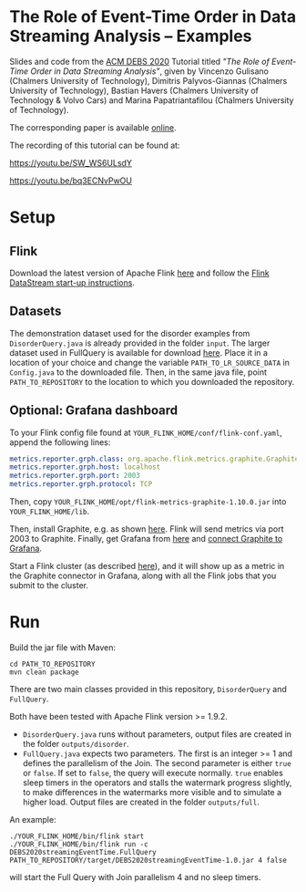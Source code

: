 # The Role of Event-Time Order in Data Streaming Analysis – Examples

Slides and code from the [ACM DEBS 2020](https://2020.debs.org/) Tutorial titled *"The Role of Event-Time Order in Data Streaming Analysis"*, given by Vincenzo Gulisano (Chalmers University of Technology), Dimitris Palyvos-Giannas (Chalmers University of Technology), Bastian Havers (Chalmers University of Technology & Volvo Cars) and Marina Papatriantafilou (Chalmers University of Technology).

The corresponding paper is available [online](https://2020.debs.org/pdf/debs20-1002.pdf).

The recording of this tutorial can be found at:

https://youtu.be/SW_WS6ULsdY

https://youtu.be/bq3ECNvPwOU

# Setup

## Flink

Download the latest version of Apache Flink [here](https://flink.apache.org/downloads.html) and follow the [Flink DataStream start-up instructions](https://ci.apache.org/projects/flink/flink-docs-release-1.10/getting-started/walkthroughs/datastream_api.html).


## Datasets

The demonstration dataset used for the disorder examples from `DisorderQuery.java` is already provided in the folder `input`.
The larger dataset used in FullQuery is available for download [here](https://chalmersuniversity.box.com/shared/static/33g1669kj3bszn70bz6fs0l1bijejxyu.txt). 
Place it in a location of your choice and change the variable `PATH_TO_LR_SOURCE_DATA` in `Config.java` to the downloaded file. Then, in the same java file, point `PATH_TO_REPOSITORY` to the location to which you downloaded the repository.

## Optional: Grafana dashboard

To your Flink config file found at `YOUR_FLINK_HOME/conf/flink-conf.yaml`, append the following lines:

```yaml
metrics.reporter.grph.class: org.apache.flink.metrics.graphite.GraphiteReporter
metrics.reporter.grph.host: localhost
metrics.reporter.grph.port: 2003
metrics.reporter.grph.protocol: TCP
```
Then, copy `YOUR_FLINK_HOME/opt/flink-metrics-graphite-1.10.0.jar` into `YOUR_FLINK_HOME/lib`.

Then, install Graphite, e.g. as shown [here](https://graphite.readthedocs.io/en/latest/install.html). Flink will send metrics via port 2003 to Graphite.
Finally, get Grafana from [here](https://grafana.com/get) and [connect Graphite to Grafana](https://grafana.com/docs/grafana/latest/features/datasources/graphite/).

Start a Flink cluster (as described [here](https://ci.apache.org/projects/flink/flink-docs-stable/ops/deployment/cluster_setup.html)), and it will show up as a metric in the Graphite connector in Grafana, along with all the Flink jobs that you submit to the cluster.


# Run

Build the jar file with Maven:
```shell script
cd PATH_TO_REPOSITORY
mvn clean package
```

There are two main classes provided in this repository, `DisorderQuery` and `FullQuery`. 

Both have been tested with Apache Flink version >= 1.9.2.

- `DisorderQuery.java` runs without parameters, output files are created in the folder `outputs/disorder`.
- `FullQuery.java` expects two parameters. The first is an integer >= 1 and defines the parallelism of the Join. The second parameter is either `true` or `false`.
If set to `false`, the query will execute normally. `true` enables sleep timers in the operators and stalls the watermark progress slightly, to make differences in the watermarks more visible and to simulate a higher load. Output files are created in the folder `outputs/full`.

An example:

```shell script
./YOUR_FLINK_HOME/bin/flink start
./YOUR_FLINK_HOME/bin/flink run -c DEBS2020streamingEventTime.FullQuery PATH_TO_REPOSITORY/target/DEBS2020streamingEventTime-1.0.jar 4 false
```
will start the Full Query with Join parallelism 4 and no sleep timers.
